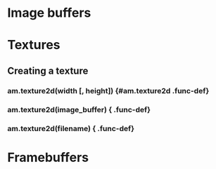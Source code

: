 
# Image buffers

# Textures

## Creating a texture

### am.texture2d(width [, height]) {#am.texture2d .func-def}
### am.texture2d(image_buffer) { .func-def}
### am.texture2d(filename) { .func-def}

# Framebuffers
